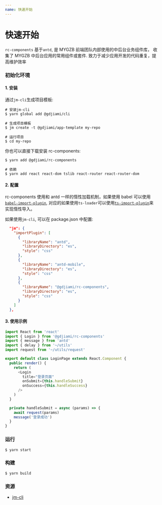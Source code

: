 ```yaml
---
name: 快速开始
---
```


# 快速开始

`rc-components` 基于`antd`, 是 MYGZB 前端团队内部使用的中后台业务组件库， 收集了 MYGZB 中后台应用的常用组件或套件. 致力于减少应用开发的代码重复，提高维护效率

### 初始化环境

#### 1. 安装

通过`jm-cli`生成项目模板:

```shell
# 安装jm-cli
$ yarn global add @gdjiami/cli

# 生成项目模板
$ jm create -t @gdjiami/app-template my-repo

# 运行项目
$ cd my-repo
```

你也可以直接下载安装 rc-components:

```shell
$ yarn add @gdjiami/rc-components

# 依赖
$ yarn add react react-dom tslib react-router react-router-dom
```

#### 2. 配置

rc-components 使用和 antd 一样的惰性加载机制，如果使用 babel 可以使用[`babel-import-plugin`](https://github.com/ant-design/babel-plugin-import), 对应的如果使用`ts-loader`可以使用[`ts-import-plugin`](https://github.com/Brooooooklyn/ts-import-plugin)来实现惰性导入。

如果使用`jm-cli`, 可以在 package.json 中配置:

```json
  "jm": {
    "importPlugin": [
      {
        "libraryName": "antd",
        "libraryDirectory": "es",
        "style": "css"
      },
      {
        "libraryName": "antd-mobile",
        "libraryDirectory": "es",
        "style": "css"
      },
      {
        "libraryName": "@gdjiami/rc-components",
        "libraryDirectory": "es",
        "style": "css"
      }
    ]
  },
```

#### 3. 使用示例

```typescript
import React from 'react'
import { Login } from '@gdjiami/rc-components'
import { message } from 'antd'
import { delay } from '~/utils'
import request from '~/utils/request'

export default class LoginPage extends React.Component {
  public render() {
    return (
      <Login
        title="登录页面"
        onSubmit={this.handleSubmit}
        onSuccess={this.handleSuccess}
      />
    )
  }

  private handleSubmit = async (params) => {
    await request(params)
    message('登录成功')
  }
}
```

### 运行

```shell
$ yarn start
```

### 构建

```shell
$ yarn build
```

### 资源

+ [jm-cli](https://carney520.github.io/jm-cli/)